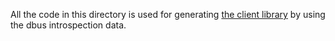 All the code in this directory is used for generating [the client library](../generated_lib.go) by using the dbus introspection data.
